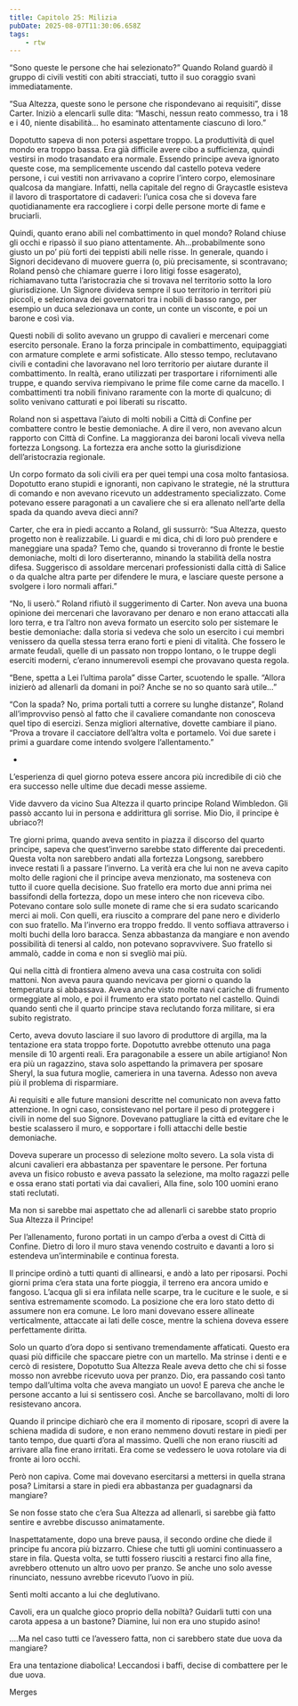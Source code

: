 ```yaml
---
title: Capitolo 25: Milizia
pubDate: 2025-08-07T11:30:06.658Z
tags:
    - rtw
---
```



“Sono queste le persone che hai selezionato?” Quando Roland guardò il gruppo di civili vestiti con abiti stracciati, tutto il suo coraggio svanì immediatamente.


“Sua Altezza, queste sono le persone che rispondevano ai requisiti”, disse Carter. Iniziò a elencarli sulle dita: “Maschi, nessun reato commesso, tra i 18 e i 40, niente disabilità… ho esaminato attentamente ciascuno di loro.”


Dopotutto sapeva di non potersi aspettare troppo. La produttività di quel mondo era troppo bassa. Era già difficile avere cibo a sufficienza, quindi vestirsi in modo trasandato era normale. Essendo principe aveva ignorato queste cose, ma semplicemente uscendo dal castello poteva vedere persone, i cui vestiti non arrivavano a coprire l’intero corpo, elemosinare qualcosa da mangiare. Infatti, nella capitale del regno di Graycastle esisteva il lavoro di trasportatore di cadaveri: l’unica cosa che si doveva fare quotidianamente era raccogliere i corpi delle persone morte di fame e bruciarli.


Quindi, quanto erano abili nel combattimento in quel mondo? Roland chiuse gli occhi e ripassò il suo piano attentamente. Ah…probabilmente sono giusto un po’ più forti dei teppisti abili nelle risse. In generale, quando i Signori decidevano di muovere guerra (o, più precisamente, si scontravano; Roland pensò che chiamare guerre i loro litigi fosse esagerato), richiamavano tutta l’aristocrazia che si trovava nel territorio sotto la loro giurisdizione. Un Signore divideva sempre il suo territorio in territori più piccoli, e selezionava dei governatori tra i nobili di basso rango, per esempio un duca selezionava un conte, un conte un visconte, e poi un barone e così via.


Questi nobili di solito avevano un gruppo di cavalieri e mercenari come esercito personale. Erano la forza principale in combattimento, equipaggiati con armature complete e armi sofisticate. Allo stesso tempo, reclutavano civili e contadini che lavoravano nel loro territorio per aiutare durante il combattimento. In realtà, erano utilizzati per trasportare i rifornimenti alle truppe, e quando serviva riempivano le prime file come carne da macello. l combattimenti tra nobili finivano raramente con la morte di qualcuno; di solito venivano catturati e poi liberati su riscatto.


Roland non si aspettava l’aiuto di molti nobili a Città di Confine per combattere contro le bestie demoniache. A dire il vero, non avevano alcun rapporto con Città di Confine. La maggioranza dei baroni locali viveva nella fortezza Longsong. La fortezza era anche sotto la giurisdizione dell’aristocrazia regionale.


Un corpo formato da soli civili era per quei tempi una cosa molto fantasiosa. Dopotutto erano stupidi e ignoranti, non capivano le strategie, né la struttura di comando e non avevano ricevuto un addestramento specializzato. Come potevano essere paragonati a un cavaliere che si era allenato nell’arte della spada da quando aveva dieci anni?


Carter, che era in piedi accanto a Roland, gli sussurrò: “Sua Altezza, questo progetto non è realizzabile. Li guardi e mi dica, chi di loro può prendere e maneggiare una spada? Temo che, quando si troveranno di fronte le bestie demoniache, molti di loro diserteranno, minando la stabilità della nostra difesa. Suggerisco di assoldare mercenari professionisti dalla città di Salice o da qualche altra parte per difendere le mura, e lasciare queste persone a svolgere i loro normali affari.”


“No, li userò.” Roland rifiutò il suggerimento di Carter. Non aveva una buona opinione dei mercenari che lavoravano per denaro e non erano attaccati alla loro terra, e tra l’altro non aveva formato un esercito solo per sistemare le bestie demoniache: dalla storia si vedeva che solo un esercito i cui membri venissero da quella stessa terra erano forti e pieni di vitalità. Che fossero le armate feudali, quelle di un passato non troppo lontano, o le truppe degli eserciti moderni, c’erano innumerevoli esempi che provavano questa regola.


“Bene, spetta a Lei l’ultima parola” disse Carter, scuotendo le spalle. “Allora inizierò ad allenarli da domani in poi? Anche se no so quanto sarà utile…”


“Con la spada? No, prima portali tutti a correre su lunghe distanze”, Roland all’improvviso pensò al fatto che il cavaliere comandante non conosceva quel tipo di esercizi. Senza migliori alternative, dovette cambiare il piano. “Prova a trovare il cacciatore dell’altra volta e portamelo. Voi due sarete i primi a guardare come intendo svolgere l’allentamento.”


*


L’esperienza di quel giorno poteva essere ancora più incredibile di ciò che era successo nelle ultime due decadi messe assieme.


Vide davvero da vicino Sua Altezza il quarto principe Roland Wimbledon. Gli passò accanto lui in persona e addirittura gli sorrise. Mio Dio, il principe è ubriaco?!


Tre giorni prima, quando aveva sentito in piazza il discorso del quarto principe, sapeva che quest’inverno sarebbe stato differente dai precedenti. Questa volta non sarebbero andati alla fortezza Longsong, sarebbero invece restati lì a passare l’inverno. La verità era che lui non ne aveva capito molto delle ragioni che il principe aveva menzionato, ma sosteneva con tutto il cuore quella decisione. Suo fratello era morto due anni prima nei bassifondi della fortezza, dopo un mese intero che non riceveva cibo. Potevano contare solo sulle monete di rame che si era sudato scaricando merci ai moli. Con quelli, era riuscito a comprare del pane nero e dividerlo con suo fratello. Ma l’inverno era troppo freddo. Il vento soffiava attraverso i molti buchi della loro baracca. Senza abbastanza da mangiare e non avendo possibilità di tenersi al caldo,  non potevano sopravvivere. Suo fratello si ammalò, cadde in coma e non si svegliò mai più.


Qui nella città di frontiera almeno aveva una casa costruita con solidi mattoni. Non aveva paura quando nevicava per giorni o quando la temperatura si abbassava. Aveva anche visto molte navi cariche di frumento ormeggiate al molo, e poi il frumento era stato portato nel castello. Quindi quando sentì che il quarto principe stava reclutando forza militare, si era subito registrato.


Certo, aveva dovuto lasciare il suo lavoro di produttore di argilla, ma la tentazione era stata troppo forte. Dopotutto avrebbe ottenuto una paga mensile di 10 argenti reali. Era paragonabile a essere un abile artigiano! Non era più un ragazzino, stava solo aspettando la primavera per sposare Sheryl, la sua futura moglie, cameriera in una taverna. Adesso non aveva più il problema di risparmiare.


Ai requisiti e alle future mansioni descritte nel comunicato non aveva fatto attenzione. In ogni caso, consistevano nel portare il peso di proteggere i civili in nome del suo Signore. Dovevano pattugliare la città ed evitare che le bestie scalassero il muro, e sopportare i folli attacchi delle bestie demoniache.


Doveva superare un processo di selezione molto severo. La sola vista di alcuni cavalieri era abbastanza per spaventare le persone.  Per fortuna aveva un fisico robusto e aveva passato la selezione, ma molto ragazzi pelle e ossa erano stati portati via dai cavalieri, Alla fine, solo 100 uomini erano stati reclutati.


Ma non si sarebbe mai aspettato che ad allenarli ci sarebbe stato proprio Sua Altezza il Principe!


Per l’allenamento, furono portati in un campo d’erba a ovest di Città di Confine. Dietro di loro il muro stava venendo costruito e davanti a loro si estendeva un’interminabile e continua foresta.


Il principe ordinò a tutti quanti di allinearsi, e andò a lato per riposarsi. Pochi giorni prima c’era stata una forte pioggia, il terreno era ancora umido e fangoso. L’acqua gli si era infilata nelle scarpe, tra le cuciture e le suole, e si sentiva estremamente scomodo. La posizione che era loro stato detto di assumere non era comune. Le loro mani dovevano essere allineate verticalmente, attaccate ai lati delle cosce, mentre la schiena doveva essere perfettamente diritta.


Solo un quarto d’ora dopo si sentivano tremendamente affaticati. Questo era quasi più difficile che spaccare pietre con un martello. Ma strinse i denti e e cercò di resistere, Dopotutto Sua Altezza Reale aveva detto che chi si fosse mosso non avrebbe ricevuto uova per pranzo. Dio, era passando così tanto tempo dall’ultima volta che aveva mangiato un uovo! E pareva che anche le persone accanto a lui si sentissero così. Anche se barcollavano, molti di loro resistevano ancora.


Quando il principe dichiarò che era il momento di riposare, scoprì di avere la schiena madida di sudore, e non erano nemmeno dovuti restare in piedi per tanto tempo, due quarti d’ora al massimo. Quelli che non erano riusciti ad arrivare alla fine erano irritati. Era come se vedessero le uova rotolare via di fronte ai loro occhi.


Però non capiva. Come mai dovevano esercitarsi a mettersi in quella strana posa? Limitarsi a stare in piedi era abbastanza per guadagnarsi da mangiare?


Se non fosse stato che c’era Sua Altezza ad allenarli, si sarebbe già fatto sentire e avrebbe discusso animatamente.


Inaspettatamente, dopo una breve pausa, il secondo ordine che diede il principe fu ancora più bizzarro. Chiese che tutti gli uomini continuassero a stare in fila. Questa volta, se tutti fossero riusciti a restarci fino alla fine, avrebbero ottenuto un altro uovo per pranzo. Se anche uno solo avesse rinunciato, nessuno avrebbe ricevuto l’uovo in più.


Sentì molti accanto a lui che deglutivano.


Cavoli, era un qualche gioco proprio della nobiltà? Guidarli tutti con una carota appesa a un bastone? Diamine, lui non era uno stupido asino!


….Ma nel caso tutti ce l’avessero fatta, non ci sarebbero state due uova da mangiare?


Era una tentazione diabolica! Leccandosi i baffi, decise di combattere per le due uova.






Merges


